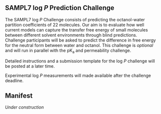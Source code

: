 ## SAMPL7 log *P* Prediction Challenge

The SAMPL7 log *P* Challenge consists of predicting the octanol-water partition coefficients of 22 molecules. Our aim is to evaluate how well current models can capture the transfer free energy of small molecules between different solvent environments through blind predictions. Challenge participants will be asked to predict the difference in free energy for the neutral form between water and octanol. This challenge is *optional* and will run in parallel with the pK<sub>a</sub> and permeability challenge.  

Detailed instructions and a submission template for the log *P* challenge will be posted at a later time.

Experimental log *P* measurements will made available after the challenge deadline.

## Manifest
*Under construction*
